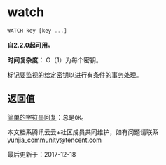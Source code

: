 # watch

```javascript
WATCH key [key ...]
```

**自2.2.0起可用。**

**时间复杂度：** O（1）为每个密钥。

标记要监视的给定密钥以进行有条件的[事务处理](https://redis.io/topics/transactions)。

## 返回值

[简单的字符串回复](https://redis.io/topics/protocol#simple-string-reply)：总是`OK`。

本文档系腾讯云云+社区成员共同维护，如有问题请联系 yunjia_community@tencent.com

最后更新于：2017-12-18